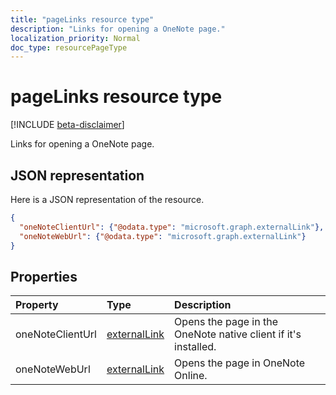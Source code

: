 ```yaml
---
title: "pageLinks resource type"
description: "Links for opening a OneNote page."
localization_priority: Normal
doc_type: resourcePageType
---
```


# pageLinks resource type

[!INCLUDE [beta-disclaimer](../../includes/beta-disclaimer.md)]

Links for opening a OneNote page.

## JSON representation

Here is a JSON representation of the resource.

<!-- {
  "blockType": "resource",
  "optionalProperties": [

  ],
  "@odata.type": "microsoft.graph.pageLinks"
}-->

```json
{
  "oneNoteClientUrl": {"@odata.type": "microsoft.graph.externalLink"},
  "oneNoteWebUrl": {"@odata.type": "microsoft.graph.externalLink"}
}

```
## Properties
| Property	   | Type	|Description|
|:---------------|:--------|:----------|
|oneNoteClientUrl|[externalLink](externallink.md)|Opens the page in the OneNote native client if it's installed.|
|oneNoteWebUrl|[externalLink](externallink.md)|Opens the page in OneNote Online.|

<!-- uuid: 8fcb5dbc-d5aa-4681-8e31-b001d5168d79
2015-10-25 14:57:30 UTC -->
<!--
{
  "type": "#page.annotation",
  "description": "pageLinks resource",
  "keywords": "",
  "section": "documentation",
  "tocPath": "",
  "suppressions": [
    "Error: /api-reference/beta/resources/pagelinks.md:\r\n      Exception processing links.\r\n    System.ArgumentException: Link Definition was null. Link text: !INCLUDE [beta-disclaimer](../../includes/beta-disclaimer.md)\r\n      at ApiDoctor.Validation.DocFile.get_LinkDestinations()\r\n      at ApiDoctor.Validation.DocSet.ValidateLinks(Boolean includeWarnings, String[] relativePathForFiles, IssueLogger issues, Boolean requireFilenameCaseMatch, Boolean printOrphanedFiles)"
  ]
}
-->
